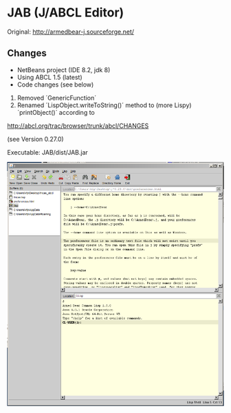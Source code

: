 # JAB (J/ABCL Editor)

Original: http://armedbear-j.sourceforge.net/

## Changes 

 * NetBeans project (IDE 8.2, jdk 8)
 * Using ABCL 1.5 (latest)
 * Code changes (see below)


 1. Removed ´GenericFunction´
 2. Renamed ´LispObject.writeToString()´ method to
    (more Lispy) ´printObject()´ according to
    
http://abcl.org/trac/browser/trunk/abcl/CHANGES

(see Version 0.27.0)

Executable: JAB/dist/JAB.jar

![JAB](jab.png)


